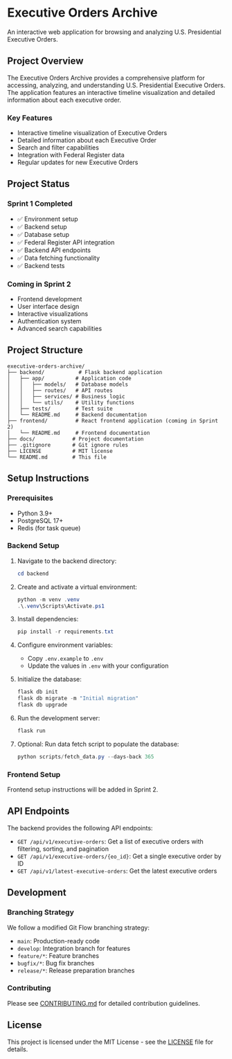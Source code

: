 # Executive Orders Archive

An interactive web application for browsing and analyzing U.S. Presidential Executive Orders.

## Project Overview

The Executive Orders Archive provides a comprehensive platform for accessing, analyzing, and understanding U.S. Presidential Executive Orders. The application features an interactive timeline visualization and detailed information about each executive order.

### Key Features

- Interactive timeline visualization of Executive Orders
- Detailed information about each Executive Order
- Search and filter capabilities
- Integration with Federal Register data
- Regular updates for new Executive Orders

## Project Status

### Sprint 1 Completed
- ✅ Environment setup
- ✅ Backend setup
- ✅ Database setup
- ✅ Federal Register API integration
- ✅ Backend API endpoints
- ✅ Data fetching functionality
- ✅ Backend tests

### Coming in Sprint 2
- Frontend development
- User interface design
- Interactive visualizations
- Authentication system
- Advanced search capabilities

## Project Structure

```
executive-orders-archive/
├── backend/           # Flask backend application
│   ├── app/          # Application code
│   │   ├── models/   # Database models
│   │   ├── routes/   # API routes
│   │   ├── services/ # Business logic
│   │   └── utils/    # Utility functions
│   ├── tests/        # Test suite
│   └── README.md     # Backend documentation
├── frontend/         # React frontend application (coming in Sprint 2)
│   └── README.md     # Frontend documentation
├── docs/            # Project documentation
├── .gitignore       # Git ignore rules
├── LICENSE          # MIT license
└── README.md        # This file
```

## Setup Instructions

### Prerequisites

- Python 3.9+
- PostgreSQL 17+
- Redis (for task queue)

### Backend Setup

1. Navigate to the backend directory:
   ```powershell
   cd backend
   ```

2. Create and activate a virtual environment:
   ```powershell
   python -m venv .venv
   .\.venv\Scripts\Activate.ps1
   ```

3. Install dependencies:
   ```powershell
   pip install -r requirements.txt
   ```

4. Configure environment variables:
   - Copy `.env.example` to `.env`
   - Update the values in `.env` with your configuration

5. Initialize the database:
   ```powershell
   flask db init
   flask db migrate -m "Initial migration"
   flask db upgrade
   ```

6. Run the development server:
   ```powershell
   flask run
   ```

7. Optional: Run data fetch script to populate the database:
   ```powershell
   python scripts/fetch_data.py --days-back 365
   ```

### Frontend Setup

Frontend setup instructions will be added in Sprint 2.

## API Endpoints

The backend provides the following API endpoints:

- `GET /api/v1/executive-orders`: Get a list of executive orders with filtering, sorting, and pagination
- `GET /api/v1/executive-orders/{eo_id}`: Get a single executive order by ID
- `GET /api/v1/latest-executive-orders`: Get the latest executive orders

## Development

### Branching Strategy

We follow a modified Git Flow branching strategy:

- `main`: Production-ready code
- `develop`: Integration branch for features
- `feature/*`: Feature branches
- `bugfix/*`: Bug fix branches
- `release/*`: Release preparation branches

### Contributing

Please see [CONTRIBUTING.md](CONTRIBUTING.md) for detailed contribution guidelines.

## License

This project is licensed under the MIT License - see the [LICENSE](LICENSE) file for details.